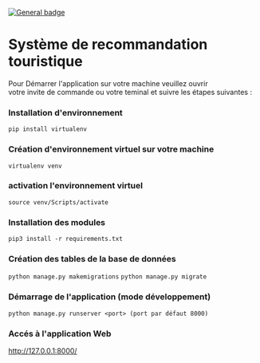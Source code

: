 [![General badge](https://img.shields.io/badge/pip-v3-blue.svg)](https://shields.io/)
# Système de recommandation touristique

 Pour Démarrer l'application sur votre machine veuillez ouvrir                 
 votre invite de commande ou votre teminal et suivre les étapes suivantes :

### Installation d'environnement

`pip install virtualenv`

### Création d'environnement virtuel sur votre machine

`virtualenv venv`

### activation l'environnement virtuel

`source venv/Scripts/activate`


### Installation des modules 

`pip3 install -r requirements.txt`

### Création des tables de la base de données

`python manage.py makemigrations`
`python manage.py migrate`

### Démarrage de l'application (mode développement)

`python manage.py runserver <port> (port par défaut 8000)`

### Accés à l'application Web 

http://127.0.0.1:8000/

